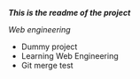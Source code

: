 ***This is the readme of the project***

*Web engineering*

- Dummy project 
- Learning Web Engineering 
- Git merge test







